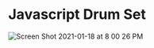 # Javascript Drum Set

![Screen Shot 2021-01-18 at 8 00 26 PM](https://user-images.githubusercontent.com/77213112/104982433-e5945680-59c7-11eb-95b1-c874aadda23c.png)
